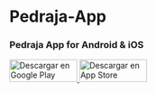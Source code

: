 # Pedraja-App
### Pedraja App for Android &amp; iOS
<a href="https://play.google.com/store/apps/details?id=com.pedraja.app" target="_blank" rel="noreferrer noopener"> <img src="https://pedraja.es/img/cms/GetItOnGooglePlay_Badge_Web_color_Spanish.png" width="120" height="40" alt="Descargar en Google Play" /> </a> <a href="https://apps.apple.com/es/app/pedraja/id6453519053" target="_blank" rel="noreferrer noopener"> <img src="https://pedraja.es/img/cms/Download_on_the_App_Store_Badge_ES_RGB_blk_100217.svg" width="120" height="40" alt="Descargar en App Store" />

